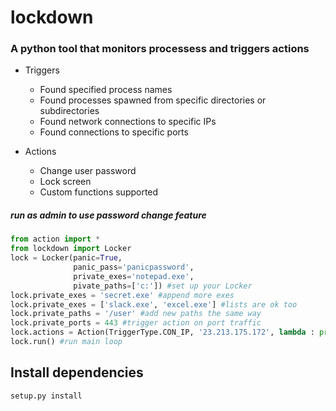 # lockdown
### A python tool that monitors processess and triggers actions
- Triggers
  * Found specified process names
  * Found processes spawned from specific directories or subdirectories
  * Found network connections to specific IPs
  * Found connections to specific ports
  
- Actions
  * Change user password
  * Lock screen
  * Custom functions supported

##### run as admin to use password change feature
```python
from action import *
from lockdown import Locker
lock = Locker(panic=True,
              panic_pass='panicpassword',
              private_exes='notepad.exe',
              pivate_paths=['c:']) #set up your Locker
lock.private_exes = 'secret.exe' #append more exes
lock.private_exes = ['slack.exe', 'excel.exe'] #lists are ok too
lock.private_paths = '/user' #add new paths the same way
lock.private_ports = 443 #trigger action on port traffic
lock.actions = Action(TriggerType.CON_IP, '23.213.175.172', lambda : print('connected to 23.213.175.172'))
lock.run() #run main loop
```

Install dependencies
-------------------------------
`setup.py install`
